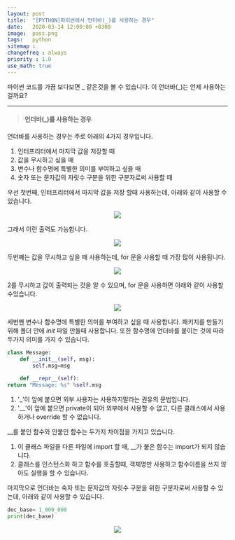 ```yaml
---
layout: post
title:  "[PYTHON]파이썬에서 언더바(_)를 사용하는 경우"
date:   2020-03-14 12:00:00 +0300
image:  pass.png
tags:   python
sitemap :
changefreq : always
priority : 1.0
use_math: true
---
```


파이썬 코드를 가끔 보다보면 _ 같은것을 볼 수 있습니다. 이 언더바(_)는 언제 사용하는 걸까요? 

---------

> #### 언더바(_)를 사용하는 경우

언더바를 사용하는 경우는 주로 아래의 4가지 경우입니다.


1. 인터프리터에서 마지막 값을 저장할 때
2. 값을 무시하고 싶을 때
3. 변수나 함수명에 특별한 의미를 부여하고 싶을 때
4. 숫자 또는 문자값의 자릿수 구분을 위한 구분자로써 사용할 때


우선 첫번째, 인터프리터에서 마지막 값을 저장 할때 사용하는데, 아래와 같이 사용할 수 있습니다. 


<center><img src="{{ site.baseurl }}/images/pass.png" ></center>


그래서 이런 출력도 가능합니다. 


<center><img src="{{ site.baseurl }}/images/pass2.png" ></center>

두번째는 값을 무시하고 싶을 때 사용하는데, for 문을 사용할 때 가장 많이 사용됩니다. 

<center><img src="{{ site.baseurl }}/images/pass3.png" ></center>

2를 무시하고 값이 출력되는 것을 알 수 있으며, for 문을 사용하면 아래와 같이 사용할 수있습니다.


<center><img src="{{ site.baseurl }}/images/pass_for.png" ></center>


세번짼 변수나 함수명에 특별한 의미를 부여하고 싶을 때 사용합니다. 패키지를 만들기 위해 폴더 안에 _init_ 파일 만들때 사용합니다. 또한 함수명에 언더바를 붙이는 것에 따라 두가지 의미를 가지 수 있습니다.


```python
class Message:
    def __init__(self, msg):
        self.msg=msg
        
    def __repr__(self):
return "Message: %s" %self.msg
```

1. '_'이 앞에 붙으면 외부 사용자는 사용하지말라는 권유의 문법입니다.
2. '__'이 앞에 붙으면 private이 되어 외부에서 사용할 수 없고, 다른 클래스에서 사용하거나 override 할 수 없습니다. 


__를 붙인 함수와 안붙인 함수는 두가지 차이점을 가지고 있습니다.


1. 이 클래스 파일을 다른 파일에 import 할 때, __가 붙은 함수는 import가 되지 않습니다.
2. 클래스를 인스턴스화 하고 함수를 호출할때, 객체명만 사용하고 함수이름을 쓰지 않아도 실행을 할 수 있습니다. 


마지막으로 언더바는 숙자 또는 문자값의 자릿수 구분을 위한 구분자로써 사용할 수 있는데, 아래와 같이 사용할 수 있습니다. 

```python
dec_base= 1_000_000 
print(dec_base)
```

<center><img src="{{ site.baseurl }}/images/pass4.png" ></center>